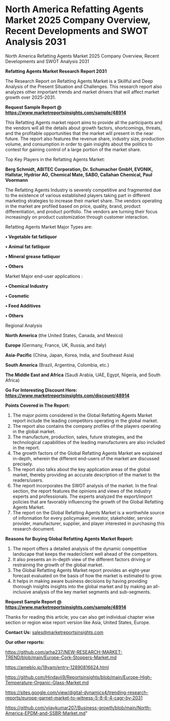 # North America Refatting Agents Market 2025 Company Overview, Recent Developments and SWOT Analysis 2031
North America Refatting Agents Market 2025 Company Overview, Recent Developments and SWOT Analysis 2031

<strong>Refatting Agents Market Research Report 2031</strong>

The Research Report on Refatting Agents Market is a Skillful and Deep Analysis of the Present Situation and Challenges. This research report also analyzes other important trends and market drivers that will affect market growth over 2025-2031.

<strong>Request Sample Report @ <a href=https://www.marketreportsinsights.com/sample/48914>https://www.marketreportsinsights.com/sample/48914</a></strong>

This Refatting Agents market report aims to provide all the participants and the vendors will all the details about growth factors, shortcomings, threats, and the profitable opportunities that the market will present in the near future. The report also features the revenue share, industry size, production volume, and consumption in order to gain insights about the politics to contest for gaining control of a large portion of the market share.

Top Key Players in the Refatting Agents Market:

<strong>Berg Schmidt, ABITEC Corporation, Dr. Schumacher GmbH, EVONIK, Hallstar, Hydrior AG, Chemical Mate, SABO, Callahan Chemical, Paul Voormann</strong>

The Refatting Agents Industry is severely competitive and fragmented due to the existence of various established players taking part in different marketing strategies to increase their market share. The vendors operating in the market are profiled based on price, quality, brand, product differentiation, and product portfolio. The vendors are turning their focus increasingly on product customization through customer interaction.

Refatting Agents Market Major Types are:

<strong>•  Vegetable fat fatliquor

•  Animal fat fatliquor

•  Mineral grease fatliquor

•  Others</strong>

Market Major end-user applications :

<strong>•  Chemical Industry

•  Cosmetic

•  Feed Additives

•  Others</strong>

Regional Analysis

</u><strong><b>North America</b></strong> (the United States, Canada, and Mexico)

<strong><b>Europe </b></strong>(Germany, France, UK, Russia, and Italy)

<strong><b>Asia-Pacific</b></strong> (China, Japan, Korea, India, and Southeast Asia)

<strong><b>South America</b></strong> (Brazil, Argentina, Colombia, etc.)

<strong><b>The Middle East and Africa</b></strong> (Saudi Arabia, UAE, Egypt, Nigeria, and South Africa)

<strong>Go For Interesting Discount Here: <a href=https://www.marketreportsinsights.com/discount/48914>https://www.marketreportsinsights.com/discount/48914</a></strong>

<strong>Points Covered in The Report:</strong>
<ol>
  <li>The major points considered in the Global Refatting Agents Market report include the leading competitors operating in the global market.</li>
  <li>The report also contains the company profiles of the players operating in the global market.</li>
  <li>The manufacture, production, sales, future strategies, and the technological capabilities of the leading manufacturers are also included in the report.</li>
  <li>The growth factors of the Global Refatting Agents Market are explained in-depth, wherein the different end-users of the market are discussed precisely.</li>
  <li>The report also talks about the key application areas of the global market, thereby providing an accurate description of the market to the readers/users.</li>
  <li>The report incorporates the SWOT analysis of the market. In the final section, the report features the opinions and views of the industry experts and professionals. The experts analyzed the export/import policies that are favorably influencing the growth of the Global Refatting Agents Market.</li>
  <li>The report on the Global Refatting Agents Market is a worthwhile source of information for every policymaker, investor, stakeholder, service provider, manufacturer, supplier, and player interested in purchasing this research document.</li>
</ol>
<strong>Reasons for Buying Global Refatting Agents Market Report:</strong>

<ol>
  <li>The report offers a detailed analysis of the dynamic competitive landscape that keeps the reader/client well ahead of the competitors.</li>
  <li>It also presents an in-depth view of the different factors driving or restraining the growth of the global market.</li>
  <li>The Global Refatting Agents Market report provides an eight-year forecast evaluated on the basis of how the market is estimated to grow.</li>
  <li>It helps in making aware business decisions by having providing thorough insights insights into the global market and by making an all-inclusive analysis of the key market segments and sub-segments.</li>
</ol>
<strong>Request Sample Report @ <a href=https://www.marketreportsinsights.com/sample/48914>https://www.marketreportsinsights.com/sample/48914</a></strong>


Thanks for reading this article; you can also get individual chapter wise section or region wise report version like Asia, United States, Europe.

<strong>Contact Us:</strong>
sales@marketreportsinsights.com

<strong>Our other reports:</strong>

<a href=https://github.com/arha237/NEW-RESEARCH-MARKET-TREND/blob/main/Europe-Cork-Stoppers-Market.md>https://github.com/arha237/NEW-RESEARCH-MARKET-TREND/blob/main/Europe-Cork-Stoppers-Market.md</a>

<a href=https://ameblo.jp/18yam/entry-12890816624.html>https://ameblo.jp/18yam/entry-12890816624.html</a>

<a href=https://github.com/Hindavii9/Reportsinsights/blob/main/Europe-High-Temperature-Organic-Glass-Market.md>https://github.com/Hindavii9/Reportsinsights/blob/main/Europe-High-Temperature-Organic-Glass-Market.md</a>

<a href=https://sites.google.com/view/digital-dynamics4/trending-research-reports/europe-garnet-market-to-witness-5-8-6-4-cagr-by-2031>https://sites.google.com/view/digital-dynamics4/trending-research-reports/europe-garnet-market-to-witness-5-8-6-4-cagr-by-2031</a>

<a href=https://github.com/vijaykumar207/Business-growth/blob/main/North-America-EPDM-and-SSBR-Market.md>https://github.com/vijaykumar207/Business-growth/blob/main/North-America-EPDM-and-SSBR-Market.md</a>"
